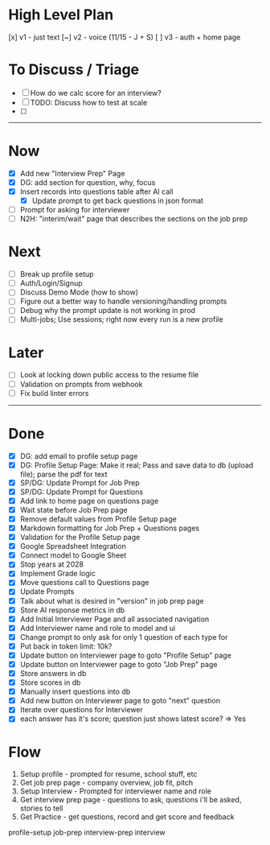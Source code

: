 # High Level Plan
[x] v1 - just text
[~] v2 - voice (11/15 - J + S)
[ ] v3 - auth + home page

# To Discuss / Triage
- [ ] How do we calc score for an interview?
- [ ] TODO: Discuss how to test at scale
- [ ] 

---
# Now
- [x] Add new "Interview Prep" Page
- [x] DG: add section for question, why, focus
- [x] Insert records into questions table after AI call
  - [x] Update prompt to get back questions in json format

- [ ] Prompt for asking for interviewer
- [ ] N2H: "interim/wait" page that describes the sections on the job prep

# Next
- [ ] Break up profile setup
- [ ] Auth/Login/Signup
- [ ] Discuss Demo Mode (how to show)
- [ ] Figure out a better way to handle versioning/handling prompts
- [ ] Debug why the prompt update is not working in prod
- [ ] Multi-jobs; Use sessions; right now every run is a new profile

# Later
- [ ] Look at locking down public access to the resume file
- [ ] Validation on prompts from webhook
- [ ] Fix build linter errors

---
# Done
- [x] DG: add email to profile setup page
- [x] DG: Profile Setup Page: Make it real; Pass and save data to db (upload file); parse the pdf for text
- [x] SP/DG: Update Prompt for Job Prep
- [x] SP/DG: Update Prompt for Questions
- [x] Add link to home page on questions page
- [x] Wait state before Job Prep page
- [x] Remove default values from Profile Setup page
- [x] Markdown formatting for Job Prep + Questions pages
- [x] Validation for the Profile Setup page
- [x] Google Spreadsheet Integration
- [x] Connect model to Google Sheet
- [x] Stop years at 2028
- [x] Implement Grade logic
- [x] Move questions call to Questions page
- [x] Update Prompts
- [x] Talk about what is desired in "version" in job prep page 
- [x] Store AI response metrics in db
- [x] Add Initial Interviewer Page and all associated navigation
- [x] Add Interviewer name and role to model and ui
- [x] Change prompt to only ask for only 1 question of each type for
- [x] Put back in token limit: 10k?
- [x] Update button on Interviewer page to goto "Profile Setup" page
- [x] Update button on Interviewer page to goto "Job Prep" page
- [x] Store answers in db
- [x] Store scores in db
- [x] Manually insert questions into db
- [x] Add new button on Interviewer page to goto "next" question
- [x] Iterate over questions for Interviewer
- [x] each answer has it's score; question just shows latest score? => Yes

# Flow
1. Setup profile - prompted for resume, school stuff, etc
2. Get job prep page - company overview, job fit, pitch
3. Setup Interview - Prompted for interviewer name and role
4. Get interview prep page - questions to ask, questions i'll be asked, stories to tell
5. Get Practice - get questions, record and get score and feedback


profile-setup
job-prep
interview-prep
interview